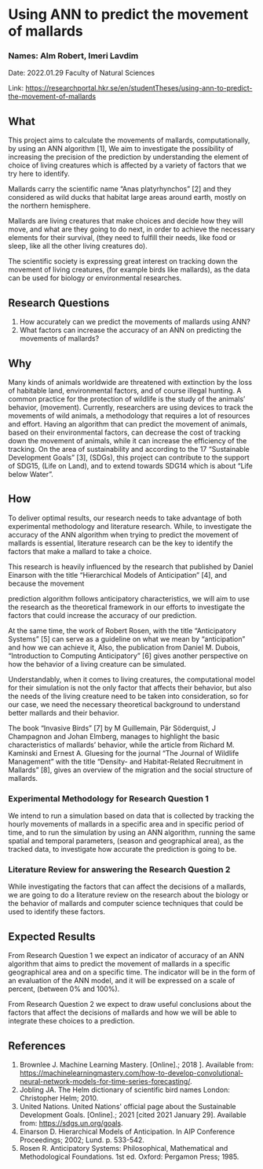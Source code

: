 
# Using ANN to predict the movement of mallards
### Names: Alm Robert, Imeri Lavdim
Date: 2022.01.29
Faculty of Natural Sciences

Link: https://researchportal.hkr.se/en/studentTheses/using-ann-to-predict-the-movement-of-mallards



## What
This project aims to calculate the movements of mallards, computationally, by using an ANN algorithm [1], We aim to investigate the possibility of increasing the precision of the prediction by understanding the element of choice of living creatures which is affected by a variety of factors that we try here to identify.

Mallards carry the scientific name “Anas platyrhynchos” [2] and they considered as wild ducks that habitat large areas around earth, mostly on the northern hemisphere.

Mallards are living creatures that make choices and decide how they will move, and what are they going to do next, in order to achieve the necessary elements for their survival, (they need to fulfill their needs, like food or sleep, like all the other living creatures do).

The scientific society is expressing great interest on tracking down the movement of living creatures, (for example birds like mallards), as the data can be used for biology or environmental researches.


## Research Questions
1. How accurately can we predict the movements of mallards using ANN?
2. What factors can increase the accuracy of an ANN on predicting the movements of mallards?


## Why
Many kinds of animals worldwide are threatened with extinction by the loss of habitable land, environmental factors, and of course illegal hunting. A common practice for the protection of wildlife is the study of the animals’ behavior, (movement). Currently, researchers are using devices to track the movements of wild animals, a methodology that requires a lot of resources and effort. Having an algorithm that can predict the movement of animals, based on their environmental factors, can decrease the cost of tracking down the movement of animals, while it can increase the efficiency of the tracking.
On the area of sustainability and according to the 17 “Sustainable Development Goals” [3], (SDGs), this project can contribute to the support of SDG15, (Life on Land), and to extend towards SDG14 which is about “Life below Water”.


## How
To deliver optimal results, our research needs to take advantage of both experimental methodology and literature research. While, to investigate the accuracy of the ANN algorithm when trying to predict the movement of mallards is essential, literature research can be the key to identify the factors that make a mallard to take a choice.

This research is heavily influenced by the research that published by Daniel Einarson with the title “Hierarchical Models of Anticipation” [4], and because the movement

prediction algorithm follows anticipatory characteristics, we will aim to use the research as the theoretical framework in our efforts to investigate the factors that could increase the accuracy of our prediction.

At the same time, the work of Robert Rosen, with the title “Anticipatory Systems” [5] can serve as a guideline on what we mean by “anticipation” and how we can achieve it, Also, the publication from Daniel M. Dubois, “Introduction to Computing Anticipatory” [6] gives another perspective on how the behavior of a living creature can be simulated.

Understandably, when it comes to living creatures, the computational model for their simulation is not the only factor that affects their behavior, but also the needs of the living creature need to be taken into consideration, so for our case, we need the necessary theoretical background to understand better mallards and their behavior.

The book “Invasive Birds” [7] by M Guillemain, Pär Söderquist, J Champagnon and Johan Elmberg, manages to highlight the basic characteristics of mallards’ behavior, while the article from Richard M. Kaminski and Ernest A. Gluesing for the journal “The Journal of Wildlife Management” with the title “Density- and Habitat-Related Recruitment in Mallards” [8], gives an overview of the migration and the social structure of mallards.


### Experimental Methodology for Research Question 1
We intend to run a simulation based on data that is collected by tracking the hourly movements of mallards in a specific area and in specific period of time, and to run the simulation by using an ANN algorithm, running the same spatial and temporal parameters, (season and geographical area), as the tracked data, to investigate how accurate the prediction is going to be.

### Literature Review for answering the Research Question 2
While investigating the factors that can affect the decisions of a mallards, we are going to do a literature review on the research about the biology or the behavior of mallards and computer science techniques that could be used to identify these factors.


## Expected Results
From Research Question 1 we expect an indicator of accuracy of an ANN algorithm that aims to predict the movement of mallards in a specific geographical area and on a specific time. The indicator will be in the form of an evaluation of the ANN model, and it will be expressed on a scale of percent, (between 0% and 100%).

From Research Question 2 we expect to draw useful conclusions about the factors that affect the decisions of mallards and how we will be able to integrate these choices to a prediction.

## References
1. Brownlee J. Machine Learning Mastery. [Online].; 2018 ]. Available from: https://machinelearningmastery.com/how-to-develop-convolutional-neural-network-models-for-time-series-forecasting/.
2. Jobling JA. The Helm dictionary of scientific bird names London: Christopher Helm; 2010.
3. United Nations. United Nations' official page about the Sustainable Development Goals. [Online].; 2021 [cited 2021 January 29]. Available from: https://sdgs.un.org/goals.
4. Einarson D. Hierarchical Models of Anticipation. In AIP Conference Proceedings; 2002; Lund. p. 533-542.
5. Rosen R. Anticipatory Systems: Philosophical, Mathematical and Methodological Foundations. 1st ed. Oxford: Pergamon Press; 1985.
